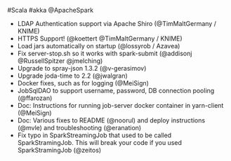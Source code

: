#Scala #akka @ApacheSpark

* LDAP Authentication support via Apache Shiro (@TimMaltGermany / KNIME)
* HTTPS Support! (@koettert @TimMaltGermany / KNIME)
* Load jars automatically on startup (@lossyrob / Azavea)
* Fix server-stop.sh so it works with spark-submit (@addisonj @RussellSpitzer @jmelching)
* Upgrade to spray-json 1.3.2 (@v-gerasimov)
* Upgrade joda-time to 2.2 (@jwalgran)
* Docker fixes, such as for logging (@MeiSign)
* JobSqlDAO to support username, password, DB connection pooling (@ffarozan)
* Doc: Instructions for running job-server docker container in yarn-client (@MeiSign)
* Doc: Various fixes to README (@noorul) and deploy instructions (@mvle) and troubleshooting (@eranation)
* Fix typo in SparkStreamingJob that used to be called SparkStramingJob. This will break your code if you used SparkStramingJob (@zeitos)
 
